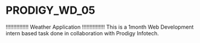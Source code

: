 # PRODIGY_WD_05
!!!!!!!!!!!!!!! Weather Application !!!!!!!!!!!!!!!  This is a 1month Web Development intern based task done in collaboration with Prodigy Infotech.
